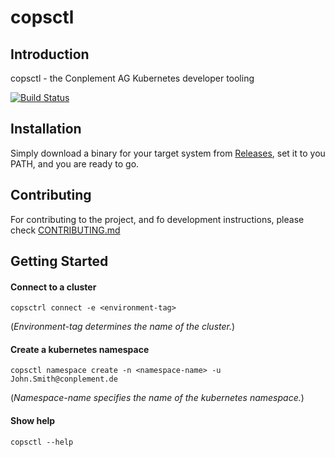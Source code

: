 # copsctl

## Introduction

copsctl - the Conplement AG Kubernetes developer tooling

[![Build Status](https://cpgithub.visualstudio.com/GitHubPipelines/_apis/build/status/conplementAG.copsctl?branchName=master)](https://cpgithub.visualstudio.com/GitHubPipelines/_build/latest?definitionId=9&branchName=master)

## Installation

Simply download a binary for your target system from [Releases](https://github.com/conplementAG/copsctl/releases), set it to you PATH, and you are ready to go.

## Contributing

For contributing to the project, and fo development instructions, please check [CONTRIBUTING.md](CONTRIBUTING.md)

## Getting Started

#### Connect to a cluster
`copsctrl connect -e <environment-tag>`

(*Environment-tag determines the name of the cluster.*)

#### Create a kubernetes namespace

`copsctl namespace create -n <namespace-name> -u John.Smith@conplement.de`

(*Namespace-name specifies the name of the kubernetes namespace.*)

#### Show help

`copsctl --help`